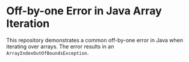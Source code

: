# Off-by-one Error in Java Array Iteration

This repository demonstrates a common off-by-one error in Java when iterating over arrays.  The error results in an `ArrayIndexOutOfBoundsException`.